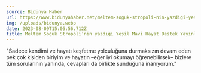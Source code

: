 ```yaml
---
source: Bidünya Haber
url: https://www.bidunyahaber.net/meltem-soguk-stropoli-nin-yazdigi-yesil-mavi-hayat-destek-yayinlari-ndan-cikti-h112265.html
img: /uploads/bidunya.webp
date: 2023-08-09T15:06:56.712Z
title: Meltem Soğuk Stropoli’nin yazdığı Yeşil Mavi Hayat Destek Yayınları’ndan çıktı.
---
```

"Sadece kendimi ve hayatı keşfetme yolculuğuna durmaksızın devam eden pek çok kişiden biriyim ve hayatın –eğer iyi okumayı öğrenebilirsek– bizlere tüm sorularının yanında, cevapları da birlikte sunduğuna inanıyorum."